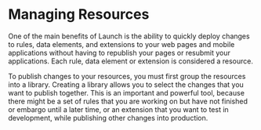 # Managing Resources

One of the main benefits of Launch is the ability to quickly deploy changes to rules, data elements, and extensions to your web pages and mobile applications without having to republish your pages or resubmit your applications. Each rule, data element or extension is considered a resource.

To publish changes to your resources, you must first group the resources into a library. Creating a library allows you to select the changes that you want to publish together. This is an important and powerful tool, because there might be a set of rules that you are working on but have not finished or embargo until a later time, or an extension that you want to test in development, while publishing other changes into production.

